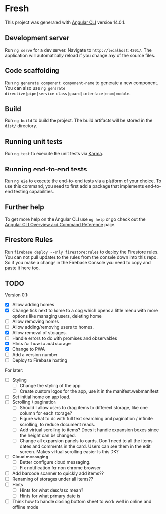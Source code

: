 # Fresh

This project was generated with [Angular CLI](https://github.com/angular/angular-cli) version 14.0.1.

## Development server

Run `ng serve` for a dev server. Navigate to `http://localhost:4201/`. The application will automatically reload if you change any of the source files.

## Code scaffolding

Run `ng generate component component-name` to generate a new component. You can also use `ng generate directive|pipe|service|class|guard|interface|enum|module`.

## Build

Run `ng build` to build the project. The build artifacts will be stored in the `dist/` directory.

## Running unit tests

Run `ng test` to execute the unit tests via [Karma](https://karma-runner.github.io).

## Running end-to-end tests

Run `ng e2e` to execute the end-to-end tests via a platform of your choice. To use this command, you need to first add a package that implements end-to-end testing capabilities.

## Further help

To get more help on the Angular CLI use `ng help` or go check out the [Angular CLI Overview and Command Reference](https://angular.io/cli) page.

## Firestore Rules

Run `firebase deploy --only firestore:rules` to deploy the Firestore rules. You can not pull updates to the rules from the console down into this repo. So if you make a change in the Firebase Console you need to copy and paste it here too.

## TODO

Version 0.1:

- [x] Allow adding homes
- [x] Change tick next to home to a cog which opens a little menu with more options like managing users, deleting home
- [ ] Allow removing homes
- [ ] Allow adding/removing users to homes.
- [x] Allow removal of storages.
- [ ] Handle errors to do with promises and observables
- [x] Hints for how to add storage
- [x] Change to PWA
- [ ] Add a version number
- [ ] Deploy to Firebase hosting

For later:

- [ ] Styling
  - [ ] Change the styling of the app
  - [ ] Create custom logos for the app, use it in the manifest.webmanifest
- [ ] Set initial home on app load.
- [ ] Scrolling / pagination
  - [ ] Should I allow users to drag items to different storage, like one column for each storage?
  - [ ] Figure what to do with full text searching and pagination / infinite scrolling, to reduce document reads.
  - [ ] Add virtual scrolling to items? Does it handle expansion boxes since the height can be changed.
  - [ ] Change all expansion panels to cards. Don't need to all the items dates and comments in the card. Users can see them in the edit screen. Makes virtual scrolling easier Is this OK?
- [ ] Cloud messaging
  - [ ] Better configure cloud messaging.
  - [ ] Fix notification for non chrome browser
- [ ] Add barcode scanner to quickly add items??
- [ ] Renaming of storages under all items??
- [ ] Hints
  - [ ] Hints for what desc/asc mean?
  - [ ] Hints for what primary date is
- [ ] Think how to handle closing bottom sheet to work well in online and offline mode
